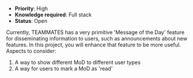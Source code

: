 * **Priority**: High
* **Knowledge required**: Full stack
* **Status**: Open

Currently, TEAMMATES has a very primitive 'Message of the Day' feature for disseminating information to users, such as announcements about new features. In this project, you will enhance that feature to be more useful.
Aspects to consider:
1. A way to show different MoD to different user types
1. A way for users to mark a MoD as 'read'